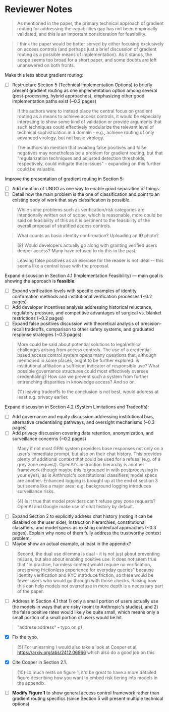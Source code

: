 # Reviewer Notes

> As mentioned in the paper, the primary technical approach of gradient routing for addressing the capabilities gap has not been empirically validated, and this is an important consideration for feasibility.

> I think the paper would be better served by either focusing exclusively on access controls (and perhaps just a brief discussion of gradient routing as a possible means of implementation). As it stands, the scope seems too broad for a short paper, and some doubts are left unanswered on both fronts.

Make this less about gradient routing:

- [ ] Restructure Section 5 (Technical Implementation Options) to briefly present gradient routing as one implementation option among several (post-processing, hybrid approaches), emphasizing other good implementation paths exist (~0.2 pages)

> If the authors were to instead place the central focus on gradient routing as a means to achieve access controls, it would be especially interesting to show some kind of validation or provide arguments that such techniques could effectively modularize the relevant level of technical sophistication in a domain - e.g., achieve routing of only advanced virology, but not basic virology. 

> The authors do mention that avoiding false positives and false negatives may nonetheless be a problem for gradient routing, but that "regularization techniques and adjusted detection thresholds, respectively, could mitigate these issues" - expanding on this further could be valuable.

Improve the presentation of gradient routing in Section 5:

- [ ] Add mention of UNDO as one way to enable good separation of things.
- [ ] Detail how the main problem is the one of classification and point to an existing body of work that says classification is possible.

> While some problems such as verification/risk categories are intentionally written out of scope, which is reasonable, more could be said on feasibility of this as it is pertinent to the feasibility of the overall proposal of stratified access controls.

> What counts as basic identity confirmation? Uploading an ID photo? 

> (8) Would developers actually go along with granting verified users deeper access? Many have refused to do this in the past. 

> Leaving false positives as an exercise for the reader is not ideal -- this seems like a central issue with the proposal. 

Expand discussion in Section 4.1 (Implementation Feasibility) — main goal is showing the approach is **feasible**:

- [ ] Expand verification levels with specific examples of identity confirmation methods and institutional verification processes (~0.2 pages)
- [ ] Add developer incentives analysis addressing historical reluctance, regulatory pressure, and competitive advantages of surgical vs. blanket restrictions (~0.2 pages)
- [ ] Expand false positives discussion with theoretical analysis of precision-recall tradeoffs, comparison to other safety systems, and graduated response strategies (~0.3 pages)

> More could be said about potential solutions to legal/ethical challenges arising from access controls. The use of a credential-based access control system opens many questions that, although mentioned in some places, ought to be further explored: is institutional affiliation a sufficient indicator of responsible use? What possible governance structures could most effectively oversee credentialing? How can we prevent such a system from further entrenching disparities in knowledge access? And so on.

> (11) leaving tradeoffs to the conclusion is not best, would address at least e.g. privacy earlier.

Expand discussion in Section 4.2 (System Limitations and Tradeoffs):

- [ ] Add governance and equity discussion addressing institutional bias, alternative credentialing pathways, and oversight mechanisms (~0.3 pages)
- [ ] Add privacy discussion covering data retention, anonymization, and surveillance concerns (~0.2 pages)

> Many if not most GPAI system providers base responses not only on a user's immediate prompt, but also on their chat history. This provides plenty of additional context that could be used for a refusal (e.g. of a grey zone request). OpenAI's instruction hierarchy is another framework (though maybe this is grouped in with postprocessing in your eyes), as is Anthropic's constitutional classifiers; model specs are another. Enhanced logging is brought up at the end of section 3 but seems like a major area; e.g. background logging introduces surveillance risks.

> (4) Is it true that model providers can't refuse grey zone requests? OpenAI and Google make use of chat history by default. 

- [ ] Expand Section 2 to explicitly address chat history (noting it can be disabled on the user side), instruction hierarchies, constitutional classifiers, and model specs as existing contextual approaches (~0.3 pages). Explain why none of them fully address the trustworthy context problem.
- [ ] Maybe show an actual example, at least in the appendix?

> Second, the dual use dilemma is dual - it is not just about preventing misuse, but also about enabling positive use. It does not seem true that "In practice, harmless content would require no verification, preserving frictionless experience for everyday queries" because identity verification and KYC introduce friction, so there would be fewer users who would go through with those checks. Raising how this can help models not overrefuse in more depth is a necessary part of the paper.

- [ ] Address in Section 4.1 that 1) only a small portion of users actually use the models in ways that are risky (point to Anthropic's studies), and 2) the false positive rates would likely be quite small, which means only a small portion of a small portion of users would be hit.

> "address address" - typo on p1 

- [X] Fix the typo.

> (5) For unlearning I would also take a look at Cooper et al. https://arxiv.org/abs/2412.06966 which also do a good job on this 

- [X] Cite Cooper in Section 2.1.

> (10) so much rests on figure 1, it'd be great to have a more detailed figure describing how you want to embed risk tiering into models in the appendix. 

- [ ] **Modify Figure 1** to show general access control framework rather than gradient routing specifics (since Section 5 will present multiple technical options)
